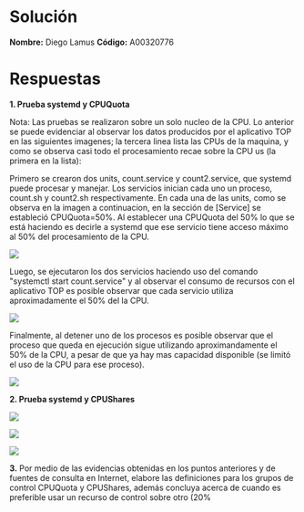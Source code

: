 # Solución

**Nombre:** Diego Lamus
**Código:** A00320776

# Respuestas

**1. Prueba systemd y CPUQuota**

Nota: Las pruebas se realizaron sobre un solo nucleo de la CPU. Lo anterior se puede evidenciar al observar los datos producidos por el aplicativo TOP en las siguientes imagenes; la tercera linea lista las CPUs de la maquina, y como se observa casi todo el procesamiento recae sobre la CPU us (la primera en la lista):

Primero se crearon dos units, count.service y count2.service, que systemd puede procesar y manejar. Los servicios inician cada uno un proceso, count.sh y count2.sh respectivamente. En cada una de las units, como se observa en la imagen a continuacion, en la sección de [Service] se estableció CPUQuota=50%. Al establecer una CPUQuota del 50% lo que se está haciendo es decirle a systemd que ese servicio tiene acceso máximo al 50% del procesamiento de la CPU.

  ![](https://github.com/diegolamus/so-exam2/blob/A00320776/Respuestas/A00320776/imagenes/Servicios.PNG)  

Luego, se ejecutaron los dos servicios haciendo uso del comando "systemctl start count.service" y al observar el consumo de recursos con el aplicativo TOP es posible observar que cada servicio utiliza aproximadamente el 50% del la CPU.

![](https://github.com/diegolamus/so-exam2/blob/A00320776/Respuestas/A00320776/imagenes/dos%20procesos.PNG)  

Finalmente, al detener uno de los procesos es posible observar que el proceso que queda en ejecución sigue utilizando aproximandamente el 50% de la CPU, a pesar de que ya hay mas capacidad disponible (se limitó el uso de la CPU para ese proceso).

![](https://github.com/diegolamus/so-exam2/blob/A00320776/Respuestas/A00320776/imagenes/1%20proceso.PNG)  


**2. Prueba systemd y CPUShares**


![](https://github.com/diegolamus/so-exam2/blob/A00320776/Respuestas/A00320776/imagenes/shares%20servicio.PNG)  

![](https://github.com/diegolamus/so-exam2/blob/A00320776/Respuestas/A00320776/imagenes/2%20cpu%20shares.PNG)  

![](https://github.com/diegolamus/so-exam2/blob/A00320776/Respuestas/A00320776/imagenes/1%20cpu%20shares.PNG)  


**3.** Por medio de las evidencias obtenidas en los puntos anteriores y de fuentes de consulta en Internet, elabore las definiciones para los grupos de control CPUQuota y CPUShares, además concluya acerca de cuando es preferible usar un recurso de control sobre otro (20%
